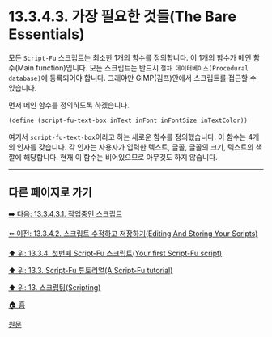 # 13.3.4.3. 가장 필요한 것들(The Bare Essentials)
모든 `Script-Fu` 스크립트는 최소한 1개의 함수를 정의합니다. 이 1개의 함수가 메인 함수(Main function)입니다. 모든 스크립트는 반드시 `절차 데이터베이스(Procedural database)`에 등록되어야 합니다. 그래야만 GIMP(김프)안에서 스크립트를 접근할 수 있습니다. 

먼저 메인 함수를 정의하도록 하겠습니다.

```scheme
(define (script-fu-text-box inText inFont inFontSize inTextColor))
```

여기서 `script-fu-text-box`이라고 하는 새로운 함수를 정의했습니다. 이 함수는 4개의 인자를 갖습니다. 각 인자는 사용자가 입력한 텍스트, 글꼴, 글꼴의 크기, 텍스트의 색깔에 해당합니다. 현재 이 함수는 비어있으므로 아무것도 하지 않습니다.

***

## 다른 페이지로 가기

[➡️ 다음: 13.3.4.3.1. 작업중인 스크립트](./13-03-04-03-01-script_in_progress.md)

[⬅️ 이전: 13.3.4.2. 스크립트 수정하고 저장하기(Editing And Storing Your Scripts)](./13-03-04-02-editing_and_storing_your_scripts.md)

[⬆️ 위: 13.3.4. 첫번째 Script-Fu 스크립트(Your first Script-Fu script)](./13-03-04-00-your-first-script-fu-script.md)

[⬆️ 위: 13.3. Script-Fu 튜토리얼(A Script-Fu tutorial)](./13-03-00-a-script-fu-tutorial.md)

[⬆️ 위: 13. 스크립팅(Scripting)](./13-00-scripting.md)

[🏠 홈](./00-home.md)

[원문](https://docs.gimp.org/2.10/ko/gimp-using-script-fu-tutorial-first-script.html#idm9844)